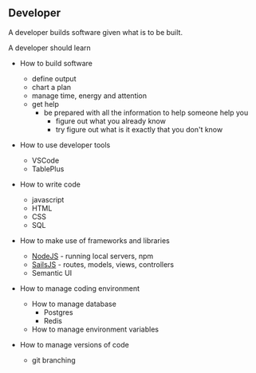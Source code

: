 ## Developer  
A developer builds software given what is to be built.

A developer should learn  
  
- How to build software
	- define output
	- chart a plan
	- manage time, energy and attention
	- get help
		-  be prepared with all the information to help someone help you
			- figure out what you already know
			- try figure out what is it exactly that you don't know
- How to use developer tools
	- VSCode
	- TablePlus

- How to write code
	- javascript
	- HTML
	- CSS
	- SQL
- How to make use of frameworks and libraries
	- [NodeJS](NodeJS.md) - running local servers, npm
	- [SailsJS](SailsJS.md) - routes, models, views, controllers 
	- Semantic UI 
- How to manage coding environment 
	- How to manage database
		- Postgres
		- Redis
	- How to manage environment variables
- How to manage versions of code
	- git branching




